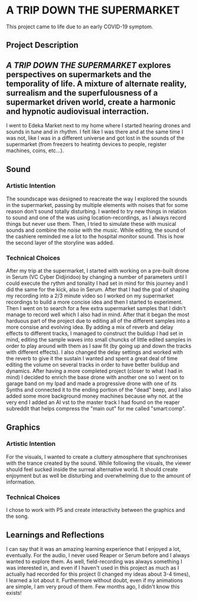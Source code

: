 # A TRIP DOWN THE SUPERMARKET

This project came to life due to an early COVID-19 symptom.

## Project Description

*A TRIP DOWN THE SUPERMARKET* explores perspectives on supermarkets and the temporality of life. 
A mixture of alternate reality, surrealism and the superfulousness of a supermarket driven world, create a harmonic and hypnotic audiovisual interraction.
---
I went to Edeka Market next to my home where I started hearing drones and sounds in tune and in rhythm. I felt like I was there and at the same time I was not, like I was in a different universe and got lost in the sounds of the supermarket (from freezers to heatintg devices to people, register machines, coins, etc...). 

## Sound

### Artistic Intention

The soundscape was designed to reacreate the way I explored the sounds in the supermarket, passing by multiple elements with noises that for some reason don't sound totally disturbing.
I wanted to try new things in relation to sound and one of the was using location-recordings, as I always record things but never use them. Then, I tried to simulate these with musical sounds and combine the *noise* with the *music*.
While editing, the sound of the cashiere reminded me a lot to the hospital monitor sound. This is how the second layer of the storyline was added. 

### Technical Choices

After my trip at the supermarket, I started with working on a pre-built drone in Serum (VC Cyber Didjiridoo) by changing a number of parameters until I could execute the rythm and tonality I had set in mind for this journey and I did the same for the kick, also in Serum. After that I had the goal of shaping my recording into a 2/3 minute video so I worked on my supermarket recordings to build a more concise idea and then I started to experiment.
Then I went on to search for a few extra supermarket samples that I didn't manage to record well which I also had in mind.
After that it began the most harduous part of the project due to editing all of the different samples into a more consise and evolving idea. By adding a mix of reverb and delay effects to different tracks, I managed to construct the buildup I had set in mind, editing the sample waves into small chuncks of little edited samples in order to play around with them as I saw fit (by going up and down the tracks with different effects). I also changed the delay settings and worked with the reverb to give it the sustain I wanted and spent a great deal of time editing the volume on several tracks in order to have better buildup and dynamics.
After having a more completed project (closer to what I had in mind) I decided to enrich the base drone with another one so I went on to garage band on my Ipad and made a progressive drone with one of its Synths and connected it to the ending portion of the "dead" beep, and I also added some more background money machines because why not.
at the very end I added an AI vst to the master track I had found on the reaper subreddit that helps compress the "main out" for me called "smart:comp".

## Graphics

### Artistic Intention

For the visuals, I wanted to create a cluttery atmosphere that synchronises with the trance created by the sound. 
While following the visuals, the viewer should feel sucked inside the surreal alternative world. It should create enjoyment but as well be disturbing and overwhelming due to the amount of information.

### Technical Choices

I chose to work with P5 and create interactivity between the graphics and the song. 

## Learnings and Reflections

I can say that it was an amazing learning experience that I enjoyed a lot, eventually.
For the audio, I never used Reaper or Serum before and I always wanted to explore them. As well, field-recording was always something I was interested in, and even if I haven't used in this project as much as I actually had recorded for this project (I changed my ideas about 3-4 times), I learned a lot about it.
Furthermore without doubt, even if my animations are simple, I am very proud of them. Few months ago, I didn't know this exists!

